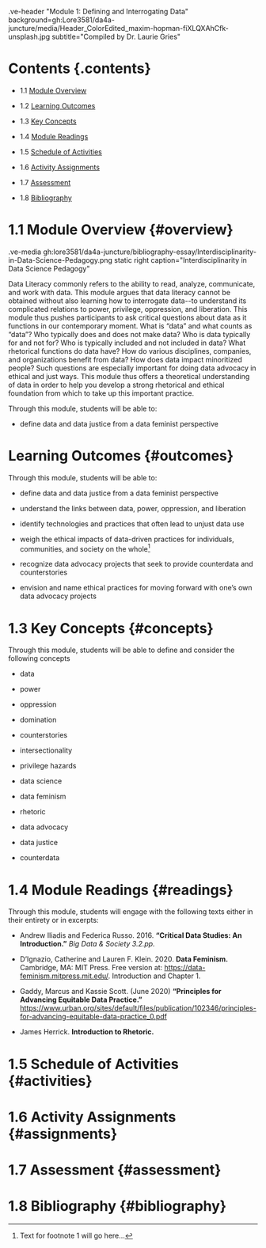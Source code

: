 <style>

    @import url(//fonts.googleapis.com/css?family=Montserrat);

    #juncture { font-family: Montserrat; }

    #juncture h1 { color: red; }

</style>

 

.ve-header "Module 1: Defining and Interrogating Data" background=gh:Lore3581/da4a-juncture/media/Header_ColorEdited_maxim-hopman-fiXLQXAhCfk-unsplash.jpg subtitle="Compiled by Dr. Laurie Gries"

 

# Contents {.contents}

 

- 1.1 [Module Overview](#overview)

- 1.2 [Learning Outcomes](#outcomes)

- 1.3 [Key Concepts](#concepts)

- 1.4 [Module Readings](#readings)

- 1.5 [Schedule of Activities](#activities)

- 1.6 [Activity Assignments](#assignments)

- 1.7 [Assessment](#assessment)

- 1.8 [Bibliography](#bibliography)

 

# 1.1 Module Overview {#overview}

 

.ve-media gh:lore3581/da4a-juncture/bibliography-essay/Interdisciplinarity-in-Data-Science-Pedagogy.png static right caption="Interdisciplinarity in Data Science Pedagogy"

 

Data Literacy commonly refers to the ability to read, analyze, communicate, and work with data. This module argues that data literacy cannot be obtained without also learning how to interrogate data--to understand its complicated relations to power, privilege, oppression, and liberation. This module thus pushes participants to ask critical questions about data as it functions in our contemporary moment. What is “data” and what counts as “data”? Who typically does and does not make data? Who is data typically for and not for? Who is typically included and not included in data? What rhetorical functions do data have? How do various disciplines, companies, and organizations benefit from data? How does data impact minoritized people? Such questions are especially important for doing data advocacy in ethical and just ways. This module thus offers a theoretical understanding of data in order to help you develop a strong rhetorical and ethical foundation from which to take up this important practice.

 

Through this module, students will be able to:

 

- define data and data justice from a data feminist perspective

 

# Learning Outcomes {#outcomes}

 

Through this module, students will be able to:

- define data and data justice from a data feminist perspective

- understand the links between data, power, oppression, and liberation

- identify technologies and practices that often lead to unjust data use

- weigh the ethical impacts of data-driven practices for individuals, communities, and society on the whole[^1]

- recognize data advocacy projects that seek to provide counterdata and counterstories

- envision and name ethical practices for moving forward with one’s own data advocacy projects

 

# 1.3 Key Concepts {#concepts}

 

Through this module, students will be able to define and consider the following concepts

 

- data

- power

- oppression

- domination

- counterstories

- intersectionality

- privilege hazards

- data science

- data feminism

- rhetoric

- data advocacy

- data justice

- counterdata

 

# 1.4 Module Readings {#readings}

 

Through this module, students will engage with the following texts either in their entirety or in excerpts:

- Andrew Iliadis and Federica Russo. 2016. **“Critical Data Studies: An Introduction.”** _Big Data & Society 3.2.pp._

- D’Ignazio, Catherine and Lauren F. Klein. 2020. **Data Feminism.** Cambridge, MA: MIT Press. Free version at: https://data-feminism.mitpress.mit.edu/. Introduction and Chapter 1.

- Gaddy, Marcus and Kassie Scott. (June 2020) **“Principles for Advancing Equitable Data Practice.”** https://www.urban.org/sites/default/files/publication/102346/principles-for-advancing-equitable-data-practice_0.pdf

- James Herrick. **Introduction to Rhetoric.**

 

# 1.5 Schedule of Activities {#activities}

 

# 1.6 Activity Assignments {#assignments}

 

# 1.7 Assessment {#assessment}

 

# 1.8 Bibliography {#bibliography}

 

[^1]: Text for footnote 1 will go here...